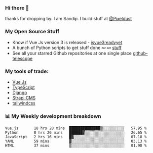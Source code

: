 ### Hi there 👋

thanks for dropping by.
I am Sandip. I build stuff at [@Pixeldust](github.com/pixeldust-in/)

###  **My Open Source Stuff**

 - Know if Vue Js version 3 is released -  [isvue3readyyet](https://github.com/sandiprb/isvue3readyyet)
 - A bunch of Python scripts to get stuff done 💤 💤 [stuff](https://github.com/sandiprb/stuff)
 - See all your starred Github repositories at one single place [github-telescope](https://github.com/sandiprb/github-telescope)



###  **My tools of trade:**
 - [Vue Js](https://github.com/vuejs/vue/)
 - [TypeScript](https://github.com/microsoft/TypeScript)
 - [Django](github.com/django/django)
 - [Strapi CMS](github.com/strapi/strapi)
 - [tailwindcss](https://github.com/tailwindlabs/tailwindcss)


###  📊 **My Weekly development breakdown**
<!--START_SECTION:waka-->
```text
Vue.js       18 hrs 20 mins  ██████████████▒░░░░░░░░░░   57.95 % 
Python       8 hrs 26 mins   ██████▓░░░░░░░░░░░░░░░░░░   26.65 % 
JavaScript   2 hrs 16 mins   █▓░░░░░░░░░░░░░░░░░░░░░░░   07.18 % 
YAML         59 mins         ▓░░░░░░░░░░░░░░░░░░░░░░░░   03.13 % 
HTML         37 mins         ▒░░░░░░░░░░░░░░░░░░░░░░░░   01.98 % 
```
<!--END_SECTION:waka-->

